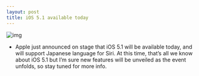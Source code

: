 ```yaml
---
layout: post
title: iOS 5.1 available today
---
```

![img](http://media.idownloadblog.com/wp-content/uploads/2012/03/iOS-iPad-3-event.jpg)
* Apple just announced on stage that iOS 5.1 will be available today, and will support Japanese language for Siri. At this time, that’s all we know about iOS 5.1 but I’m sure new features will be unveiled as the event unfolds, so stay tuned for more info.

